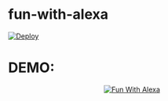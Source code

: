 # fun-with-alexa

<a href="https://heroku.com/deploy">
  <img src="https://www.herokucdn.com/deploy/button.svg" alt="Deploy">
</a>

# DEMO:

<div align="center">
  <a href="https://youtu.be/pOO4Cpw9qbo"><img src="https://img.youtube.com/vi/pOO4Cpw9qbo/0.jpg" alt="Fun With Alexa"></a>
</div>

